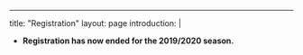 ---
title: "Registration"
layout: page
introduction: |
<!---
  Register your club and team for the coming season.
  --- Please complete the following forms: 
-->
  - __Registration has now ended for the 2019/2020 season.__


<!---
actions:
  - label: "Club"
    icon: download
    url: ""
    disabled: disabled
  - label: "Team"
    icon: download
    url: ""
    disabled: disabled
-->


